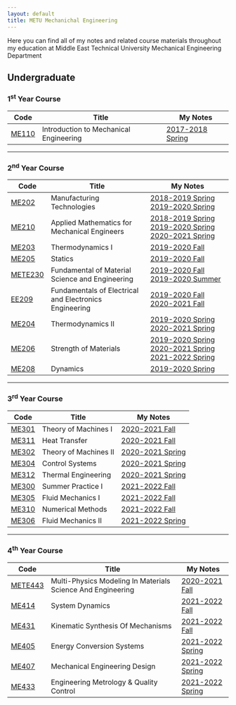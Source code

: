 ```yaml
---
layout: default
title: METU Mechanichal Engineering
---
```

Here you can find all of my notes and related course materials throughout my education at Middle East Technical University Mechanical Engineering Department
## Undergraduate
### 1<sup>st</sup> Year Course

| Code                                                                         | Title                                  | My Notes |
| ---------------------------------------------------------------------------- | -------------------------------------- | -------- |
| [ME110](https://catalog.metu.edu.tr/course.php?prog=569&course_code=5690110) | Introduction to Mechanical Engineering | [2017-2018 Spring](https://drive.google.com/drive/folders/1Vg_rQASQAkpuCn23zn3XAGdrGHNXsmUB?usp=sharing)|

---

### 2<sup>nd</sup> Year Course

| Code                                                                         | Title                                   | My Notes |
| ---------------------------------------------------------------------------- | --------------------------------------- | ----- |
| [ME202](https://catalog.metu.edu.tr/course.php?course_code=5690202) | Manufacturing Technologies | [2018-2019 Spring](https://drive.google.com/drive/folders/1TIozv47L-s00U6psvhGdFq5A-u3eqxle?usp=sharing) [2019-2020 Spring](https://drive.google.com/drive/folders/1G7lvOqA3OECn948gKizS10-Ns2s4elr_?usp=sharing)|
| [ME210](https://catalog.metu.edu.tr/course.php?course_code=5690210) | 	Applied Mathematics for Mechanical Engineers | [2018-2019 Spring](https://drive.google.com/drive/folders/1-r4iDsOwSCSk7Uep0qqVBXz7QmGm3xKK?usp=sharing) [2019-2020 Spring](https://drive.google.com/drive/folders/1NYW7TLLlj9QKwwmews87owQAIrU3u2ur?usp=sharing) [2020-2021 Spring](https://drive.google.com/drive/folders/1mZCQ0g94DL1FCKEDtdOFAkgXyAmznYaw?usp=sharing)|
| [ME203](https://catalog.metu.edu.tr/course.php?course_code=5690203) | 	Thermodynamics I | [2019-2020 Fall](https://drive.google.com/drive/folders/1S9nfXhf1KaHBOM5MEUiPmbIK_6_pU8D_?usp=sharing) |
| [ME205](https://catalog.metu.edu.tr/course.php?course_code=5690205) | 	Statics | [2019-2020 Fall](https://drive.google.com/drive/folders/1IrjDNAv165s46zjg4CgkZrJH7GzIl53g?usp=sharing) |
| [METE230](https://catalog.metu.edu.tr/course.php?course_code=5700227) | 	Fundamental of Material Science and Engineering | [2019-2020 Fall](https://drive.google.com/drive/folders/1TE7be5r95YxAVBNkv0SPRHWwO_iy46dK?usp=sharing) [2019-2020 Summer](https://drive.google.com/drive/folders/1avBJIzNIIL-xB0SF5VDe4ywfges6pQaj?usp=sharing)|
| [EE209](https://catalog.metu.edu.tr/course.php?course_code=5670209) | 	Fundamentals of Electrical and Electronics Engineering | [2019-2020 Fall](https://drive.google.com/drive/folders/1kKGbfAwOcswpTZXcl5LT5shDrpLepmzm?usp=sharing) [2020-2021 Fall](https://drive.google.com/drive/folders/1dLfm8kqWOI2ianiaOCLwMnT4rEvyy7ce?usp=sharing) |
| [ME204](https://catalog.metu.edu.tr/course.php?course_code=5690204) | 	Thermodynamics II | [2019-2020 Spring](https://drive.google.com/drive/folders/1foVkPsCkMPyJ-GCuY7xlmMEuBPJn4gfI?usp=sharing) [2020-2021 Spring](https://drive.google.com/drive/folders/1bnyd3zJxnbY3myngzlF9bFuZuYFh1n0w?usp=sharing)|
| [ME206](https://catalog.metu.edu.tr/course.php?course_code=5690206) | 	Strength of Materials | [2019-2020 Spring](https://drive.google.com/drive/folders/1yFK29a7lluLSCdgEdF_YxOKiuIwGrNzd?usp=sharing) [2020-2021 Spring](https://drive.google.com/drive/folders/1QkjzIS1sohcxqEwknik2q7dkPI9vz8dC?usp=sharing) [2021-2022 Spring](https://drive.google.com/drive/folders/17iZfDF-YWsj2fSdD4jmLBHZm4mQNDoIT?usp=sharing)|
| [ME208](https://catalog.metu.edu.tr/course.php?course_code=5690208) | 	Dynamics | [2019-2020 Spring](https://drive.google.com/drive/folders/1xnJqWcKuUoCG3Kr0R0mnO3D1Rh87ZQml?usp=sharing) |

---

### 3<sup>rd</sup> Year Course

| Code                                                                         | Title                                   | My Notes |
| ---------------------------------------------------------------------------- | --------------------------------------- | ----- |
| [ME301](https://catalog.metu.edu.tr/course.php?course_code=5690301) | 	Theory of Machines I | [2020-2021 Fall](https://drive.google.com/drive/folders/1kfCrjskgq4xpuwHk175AjTdGYIVSE7vQ?usp=sharing) |
| [ME311](https://catalog.metu.edu.tr/course.php?course_code=5690311) | 	Heat Transfer | [2020-2021 Fall](https://drive.google.com/drive/folders/1IoigmEGmq377pdJEP_ZNB6xpO5DrbtIp?usp=sharing) |
| [ME302](https://catalog.metu.edu.tr/course.php?course_code=5690302) | 	Theory of Machines II | [2020-2021 Spring](https://drive.google.com/drive/folders/1aa5L9wEjcEcqRCYDtd6Cb0T0lWsSOtqE?usp=sharing) |
| [ME304](https://catalog.metu.edu.tr/course.php?course_code=5690304) | 	Control Systems | [2020-2021 Spring](https://drive.google.com/drive/folders/1ABuq12JNsalCFEYq0idQ3TSuxY4j9SMr?usp=sharing) |
| [ME312](https://catalog.metu.edu.tr/course.php?course_code=5690312) | 	Thermal Engineering | [2020-2021 Spring](https://drive.google.com/drive/folders/1hNWUarE7b5SOnImaMaN0_qxp6jctonZE?usp=sharing) |
| [ME300](https://catalog.metu.edu.tr/course.php?course_code=5690300) | 	Summer Practice I | [2021-2022 Fall](https://drive.google.com/drive/folders/1-8Q-P01MkmEcBpKTx-QBjiYjTZsodQp3?usp=sharing) |
| [ME305](https://catalog.metu.edu.tr/course.php?course_code=5690305) | 	Fluid Mechanics I | [2021-2022 Fall](https://drive.google.com/drive/folders/1-BC_jYBNfe0v9Rlh3tzj8U-zmLLfL05l?usp=sharing) |
| [ME310](https://catalog.metu.edu.tr/course.php?course_code=5690310) | 	Numerical Methods | [2021-2022 Fall](https://drive.google.com/drive/folders/109UhWxd1ZabjqTtd9A_06OoHUyHzatOz?usp=sharing) |
| [ME306](https://catalog.metu.edu.tr/course.php?course_code=5690306) | 	Fluid Mechanics II | [2021-2022 Spring](https://drive.google.com/drive/folders/17g0rkHctPCokk2D2agv3hunUNhjI8S3o?usp=sharing) |

---

### 4<sup>th</sup> Year Course

| Code                                                                         | Title                                   | My Notes |
| ---------------------------------------------------------------------------- | --------------------------------------- | ----- |
| [METE443](https://catalog.metu.edu.tr/course.php?prog=570&course_code=5700443) | 	Multi-Physics Modeling In Materials Science And Engineering | [2020-2021 Fall](https://drive.google.com/drive/folders/1UrqkKDAfBb9XAj0kNgnVIelXtFYQhfYK?usp=sharing) |
| [ME414](https://catalog.metu.edu.tr/course.php?course_code=5690414) | 	System Dynamics | [2021-2022 Fall](https://drive.google.com/drive/folders/11h3hz5EHOFFwJheI1jwxkcOFKE7hBTpl?usp=sharing) |
| [ME431](https://catalog.metu.edu.tr/course.php?course_code=5690431) | 	Kinematic Synthesis Of Mechanisms | [2021-2022 Fall](https://drive.google.com/drive/folders/1-BoxZ1w-3ZhI-RwjwhbuT4IjURUQoF47?usp=sharing) |
| [ME405](https://catalog.metu.edu.tr/course.php?course_code=5690405) | 	Energy Conversion Systems | [2021-2022 Spring](https://drive.google.com/drive/folders/18aK1XwceKqhu1PFdKfpGVVIf68UrgkjE?usp=sharing) |
| [ME407](https://catalog.metu.edu.tr/course.php?course_code=5690407) | 	Mechanical Engineering Design | [2021-2022 Spring](https://drive.google.com/drive/folders/18MxJj68Efn4vo7b-pqilon7SqB1lSa1o?usp=sharing) |
| [ME433](https://catalog.metu.edu.tr/course.php?course_code=5690433) | 	Engineering Metrology & Quality Control | [2021-2022 Spring](https://drive.google.com/drive/folders/18NdZxRUga-v16nE5tQWkw0_2Y2p79SMs?usp=sharing) |
